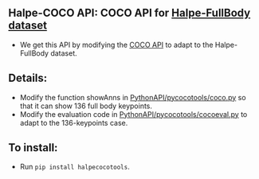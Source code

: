 ## Halpe-COCO API: COCO API for [Halpe-FullBody dataset](https://github.com/Fang-Haoshu/Halpe-FullBody)
- We get this API by modifying the [COCO API](https://github.com/cocodataset/cocoapi) to adapt to the Halpe-FullBody dataset.

## Details:
- Modify the function showAnns in [PythonAPI/pycocotools/coco.py](PythonAPI/pycocotools/coco.py#L233) so that it can show 136 full body keypoints.
- Modify the evaluation code in [PythonAPI/pycocotools/cocoeval.py](PythonAPI/pycocotools/cocoeval.py) to adapt to the 136-keypoints case.

## To install:

- Run `pip install halpecocotools`.

